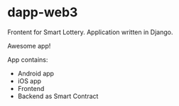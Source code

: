 # dapp-web3

Frontent for Smart Lottery.
Application written in Django.  

Awesome app!

App contains:
- Android app
- iOS app
- Frontend
- Backend as Smart Contract
